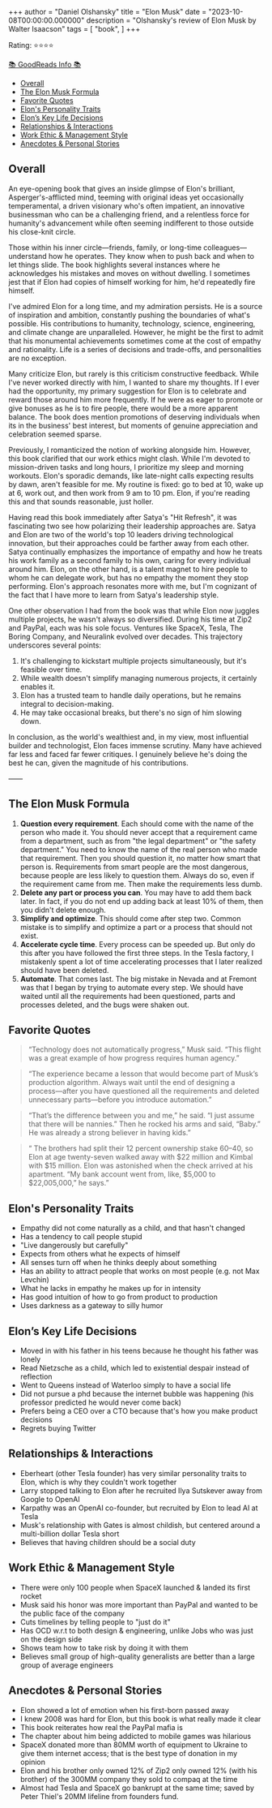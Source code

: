 +++
author = "Daniel Olshansky"
title = "Elon Musk"
date = "2023-10-08T00:00:00.000000"
description = "Olshansky's review of Elon Musk by Walter Isaacson"
tags = [
    "book",
]
+++

Rating: ⭐⭐⭐⭐

[📚 GoodReads Info 📚](https://www.goodreads.com/book/show/122765395-elon-musk)

- [Overall](#overall)
- [The Elon Musk Formula](#the-elon-musk-formula)
- [Favorite Quotes](#favorite-quotes)
- [Elon's Personality Traits](#elons-personality-traits)
- [Elon’s Key Life Decisions](#elons-key-life-decisions)
- [Relationships \& Interactions](#relationships--interactions)
- [Work Ethic \& Management Style](#work-ethic--management-style)
- [Anecdotes \& Personal Stories](#anecdotes--personal-stories)

## Overall

An eye-opening book that gives an inside glimpse of Elon's brilliant, Asperger's-afflicted mind, teeming with original ideas yet occasionally temperamental, a driven visionary who's often impatient, an innovative businessman who can be a challenging friend, and a relentless force for humanity's advancement while often seeming indifferent to those outside his close-knit circle.

Those within his inner circle—friends, family, or long-time colleagues—understand how he operates. They know when to push back and when to let things slide. The book highlights several instances where he acknowledges his mistakes and moves on without dwelling. I sometimes jest that if Elon had copies of himself working for him, he'd repeatedly fire himself.

I've admired Elon for a long time, and my admiration persists. He is a source of inspiration and ambition, constantly pushing the boundaries of what's possible. His contributions to humanity, technology, science, engineering, and climate change are unparalleled. However, he might be the first to admit that his monumental achievements sometimes come at the cost of empathy and rationality. Life is a series of decisions and trade-offs, and personalities are no exception.

Many criticize Elon, but rarely is this criticism constructive feedback. While I've never worked directly with him, I wanted to share my thoughts. If I ever had the opportunity, my primary suggestion for Elon is to celebrate and reward those around him more frequently. If he were as eager to promote or give bonuses as he is to fire people, there would be a more apparent balance. The book does mention promotions of deserving individuals when its in the business' best interest, but moments of genuine appreciation and celebration seemed sparse.

Previously, I romanticized the notion of working alongside him. However, this book clarified that our work ethics might clash. While I'm devoted to mission-driven tasks and long hours, I prioritize my sleep and morning workouts. Elon's sporadic demands, like late-night calls expecting results by dawn, aren't feasible for me. My routine is fixed: go to bed at 10, wake up at 6, work out, and then work from 9 am to 10 pm. Elon, if you're reading this and that sounds reasonable, just holler.

Having read this book immediately after Satya's "Hit Refresh", it was fascinating two see how polarizing their leadership approaches are. Satya and Elon are two of the world's top 10 leaders driving technological innovation, but their approaches could be farther away from each other. Satya continually emphasizes the importance of empathy and how he treats his work family as a second family to his own, caring for every individual around him. Elon, on the other hand, is a talent magnet to hire people to whom he can delegate work, but has no empathy the moment they stop performing. Elon's approach resonates more with me, but I'm cognizant of the fact that I have more to learn from Satya's leadership style.

One other observation I had from the book was that while Elon now juggles multiple projects, he wasn't always so diversified. During his time at Zip2 and PayPal, each was his sole focus. Ventures like SpaceX, Tesla, The Boring Company, and Neuralink evolved over decades. This trajectory underscores several points:

1. It's challenging to kickstart multiple projects simultaneously, but it's feasible over time.
2. While wealth doesn't simplify managing numerous projects, it certainly enables it.
3. Elon has a trusted team to handle daily operations, but he remains integral to decision-making.
4. He may take occasional breaks, but there's no sign of him slowing down.

In conclusion, as the world's wealthiest and, in my view, most influential builder and technologist, Elon faces immense scrutiny. Many have achieved far less and faced far fewer critiques. I genuinely believe he's doing the best he can, given the magnitude of his contributions.

——

## The Elon Musk Formula

1. **Question every requirement**. Each should come with the name of the person who made it. You should never accept that a requirement came from a department, such as from "the legal department" or "the safety department." You need to know the name of the real person who made that requirement. Then you should question it, no matter how smart that person is. Requirements from smart people are the most dangerous, because people are less likely to question them. Always do so, even if the requirement came from me. Then make the requirements less dumb.
2. **Delete any part or process you can**. You may have to add them back later. In fact, if you do not end up adding back at least 10% of them, then you didn't delete enough.
3. **Simplify and optimize**. This should come after step two. Common mistake is to simplify and optimize a part or a process that should not exist.
4. **Accelerate cycle time**. Every process can be speeded up. But only do this after you have followed the first three steps. In the Tesla factory, I mistakenly spent a lot of time accelerating processes that I later realized should have been deleted.
5. **Automate**. That comes last. The big mistake in Nevada and at Fremont was that I began by trying to automate every step. We should have waited until all the requirements had been questioned, parts and processes deleted, and the bugs were shaken out.

## Favorite Quotes

> “Technology does not automatically progress,” Musk said. “This flight was a great example of how progress requires human agency.”

> “The experience became a lesson that would become part of Musk’s production algorithm. Always wait until the end of designing a process—after you have questioned all the requirements and deleted unnecessary parts—before you introduce automation.”

> “That’s the difference between you and me,” he said. “I just assume that there will be nannies.” Then he rocked his arms and said, “Baby.” He was already a strong believer in having kids.”

> “ The brothers had split their 12 percent ownership stake 60–40, so Elon at age twenty-seven walked away with $22 million and Kimbal with $15 million. Elon was astonished when the check arrived at his apartment. “My bank account went from, like, $5,000 to $22,005,000,” he says.”

## Elon's Personality Traits

- Empathy did not come naturally as a child, and that hasn't changed
- Has a tendency to call people stupid
- "Live dangerously but carefully"
- Expects from others what he expects of himself
- All senses turn off when he thinks deeply about something
- Has an ability to attract people that works on most people (e.g. not Max Levchin)
- What he lacks in empathy he makes up for in intensity
- Has good intuition of how to go from product to production
- Uses darkness as a gateway to silly humor

## Elon’s Key Life Decisions

- Moved in with his father in his teens because he thought his father was lonely
- Read Nietzsche as a child, which led to existential despair instead of reflection
- Went to Queens instead of Waterloo simply to have a social life
- Did not pursue a phd because the internet bubble was happening (his professor predicted he would never come back)
- Prefers being a CEO over a CTO because that's how you make product decisions
- Regrets buying Twitter

## Relationships & Interactions

- Eberheart (other Tesla founder) has very similar personality traits to Elon, which is why they couldn't work together
- Larry stopped talking to Elon after he recruited Ilya Sutskever away from Google to OpenAI
- Karpathy was an OpenAI co-founder, but recruited by Elon to lead AI at Tesla
- Musk's relationship with Gates is almost childish, but centered around a multi-billion dollar Tesla short
- Believes that having children should be a social duty

## Work Ethic & Management Style

- There were only 100 people when SpaceX launched & landed its first rocket
- Musk said his honor was more important than PayPal and wanted to be the public face of the company
- Cuts timelines by telling people to "just do it"
- Has OCD w.r.t to both design & engineering, unlike Jobs who was just on the design side
- Shows team how to take risk by doing it with them
- Believes small group of high-quality generalists are better than a large group of average engineers

## Anecdotes & Personal Stories

- Elon showed a lot of emotion when his first-born passed away
- I knew 2008 was hard for Elon, but this book is what really made it clear
- This book reiterates how real the PayPal mafia is
- The chapter about him being addicted to mobile games was hilarious
- SpaceX donated more than 80MM worth of equipment to Ukraine to give them internet access; that is the best type of donation in my opinion
- Elon and his brother only owned 12% of Zip2 only owned 12% (with his brother) of the 300MM company they sold to compaq at the time
- Almost had Tesla and SpaceX go bankrupt at the same time; saved by Peter Thiel's 20MM lifeline from founders fund.
